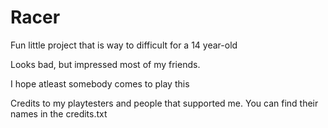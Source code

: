 # Racer

Fun little project that is way to difficult for a 14 year-old

Looks bad, but impressed most of my friends.

I hope atleast somebody comes to play this

Credits to my playtesters and people that supported me.
You can find their names in the credits.txt
